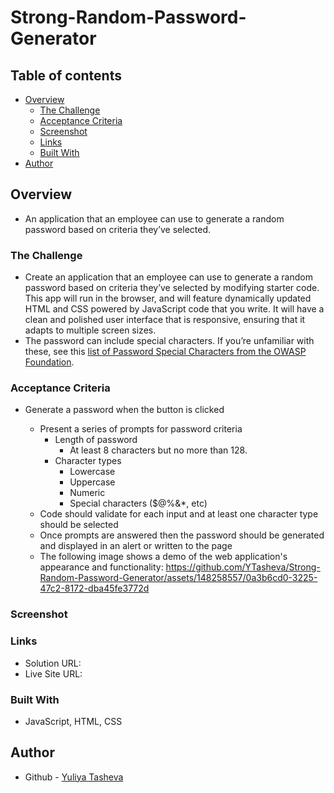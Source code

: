 # Strong-Random-Password-Generator

## Table of contents

- [Overview](#overview)
  - [The Challenge](#the-challenge)
  - [Acceptance Criteria](#acceptance-criteria)
  - [Screenshot](#screenshot)
  - [Links](#links)
  - [Built With](#built-with)
- [Author](#author)

## Overview

- An application that an employee can use to generate a random password based on criteria they’ve selected.
  
### The Challenge

-  Create an application that an employee can use to generate a random password based on criteria they’ve selected by modifying starter code. This app will run in the browser, and will feature dynamically updated HTML and CSS powered by JavaScript code that you write. It will have a clean and polished user interface that is responsive, ensuring that it adapts to multiple screen sizes.
-  The password can include special characters. If you’re unfamiliar with these, see this [list of Password Special Characters from the OWASP Foundation](https://www.owasp.org/index.php/Password_special_characters).
  
### Acceptance Criteria

* Generate a password when the button is clicked
  * Present a series of prompts for password criteria
    * Length of password
      * At least 8 characters but no more than 128.
    * Character types
      * Lowercase
      * Uppercase
      * Numeric
      * Special characters ($@%&*, etc)
  * Code should validate for each input and at least one character type should be selected
  * Once prompts are answered then the password should be generated and displayed in an alert or written to the page
 
  - The following image shows a demo of the web application's appearance and functionality:
    https://github.com/YTasheva/Strong-Random-Password-Generator/assets/148258557/0a3b6cd0-3225-47c2-8172-dba45fe3772d

### Screenshot


### Links

- Solution URL: 
- Live Site URL: 
  
### Built With

- JavaScript, HTML, CSS

## Author

- Github - [Yuliya Tasheva](https://github.com/YTasheva)
